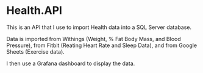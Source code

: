 # Health.API

This is an API that I use to import Health data into a SQL Server database.

Data is imported from Withings (Weight, % Fat Body Mass, and Blood Pressure), from Fitbit (Reating Heart Rate and Sleep Data), and from Google Sheets (Exercise data).

I then use a Grafana dashboard to display the data.
